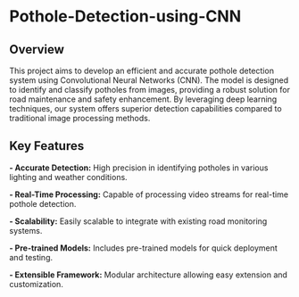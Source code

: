 # Pothole-Detection-using-CNN

## Overview
This project aims to develop an efficient and accurate pothole detection system using Convolutional Neural Networks (CNN). The model is designed to identify and classify potholes from images, providing a robust solution for road maintenance and safety enhancement. By leveraging deep learning techniques, our system offers superior detection capabilities compared to traditional image processing methods.

## Key Features
**- Accurate Detection:** High precision in identifying potholes in various lighting and weather conditions.

**- Real-Time Processing:** Capable of processing video streams for real-time pothole detection.

**- Scalability:** Easily scalable to integrate with existing road monitoring systems.

**- Pre-trained Models:** Includes pre-trained models for quick deployment and testing.

**- Extensible Framework:** Modular architecture allowing easy extension and customization.

